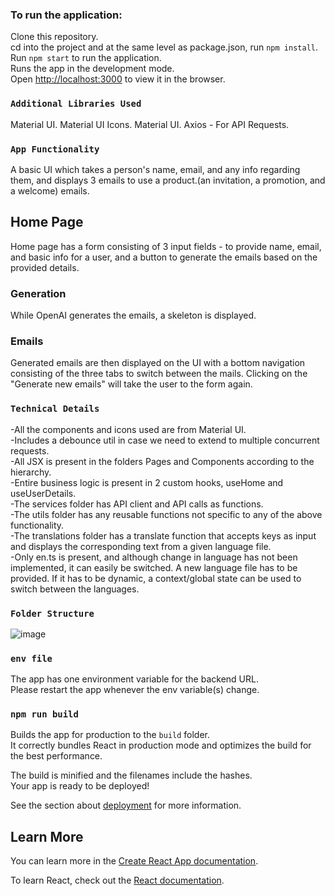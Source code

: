 ### To run the application:

Clone this repository.<br/>
cd into the project and at the same level as package.json, run `npm install`.<br/>
Run `npm start` to run the application.<br/>
Runs the app in the development mode.\
Open [http://localhost:3000](http://localhost:3000) to view it in the browser.

### `Additional Libraries Used`

Material UI.
Material UI Icons.
Material UI.
Axios - For API Requests.

### `App Functionality`

A basic UI which takes a person's name, email, and any info regarding them, and displays 3 emails to use a product.(an invitation, a promotion, and a welcome) emails.

## Home Page

Home page has a form consisting of 3 input fields - to provide name, email, and basic info for a user, and a button to generate the emails based on the provided details.

### Generation

While OpenAI generates the emails, a skeleton is displayed.

### Emails

Generated emails are then displayed on the UI with a bottom navigation consisting of the three tabs to switch between the mails.
Clicking on the "Generate new emails" will take the user to the form again.

### `Technical Details`

-All the components and icons used are from Material UI.<br/>
-Includes a debounce util in case we need to extend to multiple concurrent requests.<br/>
-All JSX is present in the folders Pages and Components according to the hierarchy.<br/>
-Entire business logic is present in 2 custom hooks, useHome and useUserDetails.<br/>
-The services folder has API client and API calls as functions.<br/>
-The utils folder has any reusable functions not specific to any of the above functionality.<br/>
-The translations folder has a translate function that accepts keys as input and displays the corresponding text from a given language file.<br/>
-Only en.ts is present, and although change in language has not been implemented, it can easily be switched. A new language file has to be provided. If it has to be dynamic, a context/global state can be used to switch between the languages.<br/>

### `Folder Structure`

![image](https://github.com/CharitReddy/inventai-assmt-fe/assets/41099525/b687ff45-7457-41ed-91ba-a02cdc3cd4b7)


### `env file`

The app has one environment variable for the backend URL.<br/>
Please restart the app whenever the env variable(s) change.

### `npm run build`

Builds the app for production to the `build` folder.\
It correctly bundles React in production mode and optimizes the build for the best performance.

The build is minified and the filenames include the hashes.\
Your app is ready to be deployed!

See the section about [deployment](https://facebook.github.io/create-react-app/docs/deployment) for more information.

## Learn More

You can learn more in the [Create React App documentation](https://facebook.github.io/create-react-app/docs/getting-started).

To learn React, check out the [React documentation](https://reactjs.org/).
